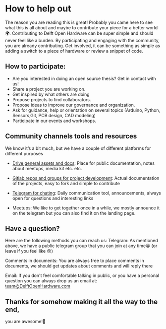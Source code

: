 # How to help out

The reason you are reading this is great! Probably you came here to see what this is all about and maybe to contribute your piece for a better world🌍. Contributing to Delft Open Hardware can be super simple and should never feel like a burden. By participating and engaging with the community, you are already contributing. Get involved, it can be something as simple as adding a switch to a piece of hardware or review a snippet of code.

## How to participate:
- Are you interested in doing an open source thesis? Get in contact with us!
- Share a project you are working on.
- Get inspired by what others are doing
- Propose projects to find collaborators.
- Propose ideas to improve our governance and organization.
- Ask for guidance, help or orientation on several topics (Arduino, Python, Sensors,Git, PCB design, CAD modeling)
- Participate in our events and workshops.


## Community channels tools and resources

We know it’s a bit much, but we have a couple of different platforms for different purposes

- [Drive general assets and docs](https://drive.google.com/drive/folders/1CgCgCph-xXBJVNpdNK-vyDLphM-BRHXe?usp=sharing): Place for public documentation, notes about meetups, media kit etc. etc.

- [Gitlab repos and groups for project development](https://gitlab.com/go-commons/delftopenhardware): Actual documentation of the projects, easy to fork and simple to contribute

- [Telegram for chating](https://t.me/DelftOpenHardware): Daily communication tool, announcements, always open for questions and interesting links

- Meetups: We like to get together once in a while, we mostly announce it on the telegram but you can also find it on the landing page.



## Have a question?

Here are the following methods you can reach us:
Telegram: As mentioned above, we have a public telegram group that you can join at any time😀 (or leave if you feel like 😢)

Comments in documents: You are always free to place comments in documents, we should get updates about comments and will reply there  

Email: If you don't feel comfortable talking in public, or you have a personal question you can always drop us an email at: team@DelftOpenHardware.com




## Thanks for somehow making it all the way to the end,
you are awesome!🙌
